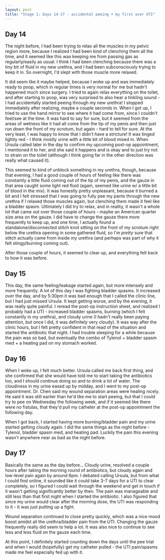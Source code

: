 ```yaml
---
layout: post
title: "Stage 1: Days 14-17 - accidental peeing + my first ever UTI"
---
```


## Day 14

The night before, I had been trying to relax all the muscles in my pelvic region more, because I realized I had been kind of clenching them all the time, and it seemed like this was keeping me from passing gas as regularly/easily as usual. I think I had been clenching because there was a tiny bit of fluid in my new urethra, and I had been subconsciously trying to keep it in. So overnight, I'd slept with those muscle more relaxed.

It did seem like it maybe helped, because I woke up and was immediately ready to poop, which in regular times is very normal for me but hadn't happened much since surgery. I tried to again relax everything on the toilet, and after starting to poop, was very surprised to also hear a tinkling sound - I had accidentally started peeing through my new urethra! I stopped immediately after realizing, maybe a couple seconds in. When I got up, I tried to use the hand mirror to see where it had come from, since I couldn't feel/see at the time. It was hard to say for sure, but it seemed from the areas of wetness like it had all come from the tip of my penis and then just run down the front of my scrotum, but again - hard to tell for sure. At the very least, I was happy to know that I didn't have a stricture! It was tinged lightly red - I think mostly urine with a little bit of blood mixed in. When Ursula called later in the day to confirm my upcoming post-op appointment, I mentioned it to her, and she said it happens and is okay and to just try not to strain on the toilet (although I think going far in the other direction was really what caused it).

This seemed to kind of unblock something in my urethra, though, because that evening, I had a good couple of hours of feeling like there was constantly a little fluid coming out of the tip of my penis, and the gauze in that area caught some light red fluid (again, seemed like urine w/ a little bit of blood in the mix). It was honestly pretty unpleasant, because it burned a bit and I felt stressed that I was going to fully pee my pants through the new urethra if I relaxed those muscles again, but clenching them made it feel like a bladder spasm. Ultimately I did try to relax, and in reality, it wasn't a whole lot that came out over those couple of hours - maybe an American quarter size area on the gauze. I did have to change the gauze there more frequently to keep up, and one time, I actually found a standalone/disconnected stitch knot sitting on the front of my scrotum right below the urethra opening in some gathered fluid, so I'm _pretty_ sure that stitch actually came from inside my urethra (and perhaps was part of why it felt stingy/burning coming out).

After those couple of hours, it seemed to clear up, and everything felt back to how it was before.

## Day 15

This day, the same feeling/leakage started again, but more intensely and more frequently. A lot of this day I was fighting bladder spasms. It increased over the day, and by 5:30pm it was bad enough that I called the clinic line, but I had just missed Ursula. It kept getting worse, and by the evening, it was really quite painful. I reread the post-op instruction sheet, and realized I probably had a UTI - increased bladder spasms, burning (which I felt constantly in my urethra), and cloudy urine (I hadn't really been paying attention, but once I did, it was definitely very cloudy). It was way after the clinic hours, but I felt pretty confident in that read of the situation and started the antibiotic that night. I had trouble sleeping for a while because the pain was so bad, but eventually the combo of Tylenol + bladder spasm med + a heating pad on my stomach worked.

## Day 16

When I woke up, I felt much better. Ursula called me back first thing, and she confirmed that she would have told me to start taking the antibiotics too, and I should continue doing so and to drink a lot of water. The cloudiness in my urine eased up by midday, and I went to my post-op appointment. Dr. Chen said my wound separation areas were healing nicely. He said it was still earlier than he'd like me to start peeing, but that I could try to pee on Wednesday the following week, and if it seemed like there were no fistulas, that they'd pull my catheter at the post-op appointment the following day.

When I got back, I started having more burning/bladder pain and my urine started getting cloudy again. I did the same things as the night before - Tylenol, bladder spasm med, and heating pad. Luckily the pain this evening wasn't anywhere near as bad as the night before.

## Day 17

Basically the same as the day before... Cloudy urine, resolved a couple hours after taking the morning round of antibiotics, but cloudy again and low-level pain again by around 6pm. I debated calling Ursula, but from what I could find online, it sounded like it could take 3-7 days for a UTI to clear completely, so I figured I could wait through the weekend and get in touch if it wasn't getting significantly better by then. The pain was manageable and still less than that first night when I started the antibiotic. I also figured that since my urine would clear after the morning dose, the UTI was responding to it - it was just putting up a fight.

Wound separation continued to close pretty quickly, which was a nice mood boost amidst all the urethra/bladder pain from the UTI. Changing the gauze frequently really did seem to help a lot. It was also nice to continue to see less and less fluid on the gauze each time.

At this point, I definitely started counting down the days until the pee trial and when I would (hopefully) get my catheter pulled - the UTI pain/spasms made me feel especially fed up with it.
